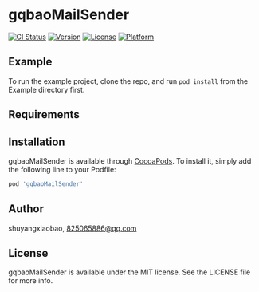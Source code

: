 # gqbaoMailSender

[![CI Status](http://img.shields.io/travis/shuyangxiaobao/gqbaoMailSender.svg?style=flat)](https://travis-ci.org/shuyangxiaobao/gqbaoMailSender)
[![Version](https://img.shields.io/cocoapods/v/gqbaoMailSender.svg?style=flat)](http://cocoapods.org/pods/gqbaoMailSender)
[![License](https://img.shields.io/cocoapods/l/gqbaoMailSender.svg?style=flat)](http://cocoapods.org/pods/gqbaoMailSender)
[![Platform](https://img.shields.io/cocoapods/p/gqbaoMailSender.svg?style=flat)](http://cocoapods.org/pods/gqbaoMailSender)

## Example

To run the example project, clone the repo, and run `pod install` from the Example directory first.

## Requirements

## Installation

gqbaoMailSender is available through [CocoaPods](http://cocoapods.org). To install
it, simply add the following line to your Podfile:

```ruby
pod 'gqbaoMailSender'
```

## Author

shuyangxiaobao, 825065886@qq.com

## License

gqbaoMailSender is available under the MIT license. See the LICENSE file for more info.
